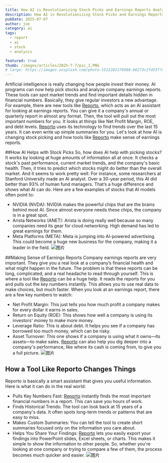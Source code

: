 ```yaml
---
title: How AI is Revolutionizing Stock Picks and Earnings Reports Analysis
description: How AI is Revolutionizing Stock Picks and Earnings Reports Analysis
pubDate: 2025-07-07
author: joe
category: ai
tags:
  - report
  - ai
  - stock
  - analysis

featured: true
thumb: /images/articles/2025-7-7/pic_1.PNG
# large: https://images.unsplash.com/photo-1522202176988-66273c2fd55f?auto=format&fit=crop&w=2400&q=80
---
```



Artificial intelligence is really changing how people invest their money. AI programs can now help pick stocks and analyze company earnings reports. These tools can spot market trends and find important details hidden in financial numbers. Basically, they give regular investors a new advantage.
For example, there are new tools like [Reporto](https://reporto.co/), which acts as an AI assistant for looking at earnings reports. You can give it a company's annual or quarterly report in almost any format. Then, the tool will pull out the most important numbers for you. It looks at things like Net Profit Margin, ROE, and debt levels. [Reporto](https://reporto.co/) uses its technology to find trends over the last 15 years. It can even write up simple summaries for you.
Let's look at how AI is changing stock picking and how tools like [Reporto](https://reporto.co/) make sense of earnings reports.

##How AI Helps with Stock Picks
So, how does AI help with picking stocks? It works by looking at huge amounts of information all at once. It checks a stock's past performance, current market trends, and the company's basic health. Then, it tries to predict which stocks might do better than the overall market.
And it seems to work pretty well. For instance, some researchers at Stanford University made an AI analyst. Over a 30-year period, this AI did better than 93% of human fund managers. That’s a huge difference and shows what AI can do.
Here are a few examples of stocks that AI models often point to:
- NVIDIA (NVDA): NVIDIA makes the powerful chips that are the brains behind most AI. Since almost everyone needs these chips, the company is in a great spot.
- Arista Networks (ANET): Arista is doing really well because so many companies need its gear for cloud networking. High demand has led to great earnings for them.
- Meta Platforms (META): Meta is jumping into AI-powered advertising. This could become a huge new business for the company, making it a leader in the field.
![图片](/images/articles/2025-7-7/pic_1.PNG)

##Making Sense of Earnings Reports
Company earnings reports are very important. They give you a real look at a company’s financial health and what might happen in the future. The problem is that these reports can be long, complicated, and a real headache to read through yourself.
This is where a tool like [Reporto](https://reporto.co/) can be a huge help. It reads the reports for you and pulls out the key numbers instantly. This allows you to use real data to make choices, but much faster.
When you look at an earnings report, there are a few key numbers to watch:
- Net Profit Margin: This just tells you how much profit a company makes for every dollar it earns in sales.
- Return on Equity (ROE): This shows how well a company is using its investors' money to make more money.
- Leverage Ratio: This is about debt. It helps you see if a company has borrowed too much money, which can be risky.
- Asset Turnover: This one shows if a company is using what it owns—its assets—to make sales.
[Reporto](https://reporto.co/) can also help you dig deeper into a company's performance, like where its cash is coming from, to give you a full picture.
![图片](/images/articles/2025-7-7/pic_2.PNG)

## How a Tool Like Reporto Changes Things
Reporto is basically a smart assistant that gives you useful information. Here is what it can do in the real world:
- Pulls Key Numbers Fast: [Reporto](https://reporto.co/) instantly finds the most important financial numbers in a report. This can save you hours of work.
- Finds Historical Trends: The tool can look back at 15 years of a company's data. It often spots long-term trends or patterns that are easy to miss.
- Makes Custom Summaries: You can tell the tool to create short summaries focused only on the information you care about.
- Helps You Share Your Findings: [Reporto](https://reporto.co/) lets you easily export your findings into PowerPoint slides, Excel sheets, or charts. This makes it simple to show the information to other people.
So, whether you're looking at one company or trying to compare a few of them, the process becomes much quicker and easier.
![图片](/images/articles/2025-7-7/pic_3.PNG)